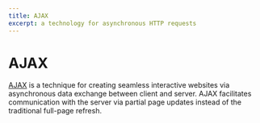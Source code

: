 ```yaml
---
title: AJAX
excerpt: a technology for asynchronous HTTP requests
---
```


# AJAX

[AJAX](https://developer.mozilla.org/en-US/docs/AJAX) is a technique for creating seamless interactive websites via asynchronous data exchange between client and server. AJAX facilitates communication with the server via partial page updates instead of the traditional full-page refresh.
